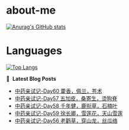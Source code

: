 # about-me
[![Anurag's GitHub stats](https://github-readme-stats.vercel.app/api?username=whitewatercn)](https://github.com/anuraghazra/github-readme-stats)

# Languages
[![Top Langs](https://github-readme-stats.vercel.app/api/top-langs/?username=whitewatercn)](https://github.com/anuraghazra/github-readme-stats)

📕 &nbsp;**Latest Blog Posts**
<!-- BLOG-POST-LIST:START -->
- [中药亲试记-Day60 藿香，佩兰，苍术](https://forum.beginner.center/t/topic/1275/1)
- [中药亲试记-Day57 五加皮，桑寄生，烫狗脊](https://forum.beginner.center/t/topic/1272/1)
- [中药亲试记-Day58 千年健，鹿衔草，石楠叶](https://forum.beginner.center/t/topic/1271/1)
- [中药亲试记-Day59 徐长卿，雪莲花，天山雪莲](https://forum.beginner.center/t/topic/1270/1)
- [中药亲试记-Day56 老鹳草，穿山龙，丝瓜络](https://forum.beginner.center/t/topic/1263/1)
<!-- BLOG-POST-LIST:END -->
